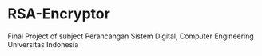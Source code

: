 # RSA-Encryptor
Final Project of subject Perancangan Sistem Digital, Computer Engineering Universitas Indonesia
